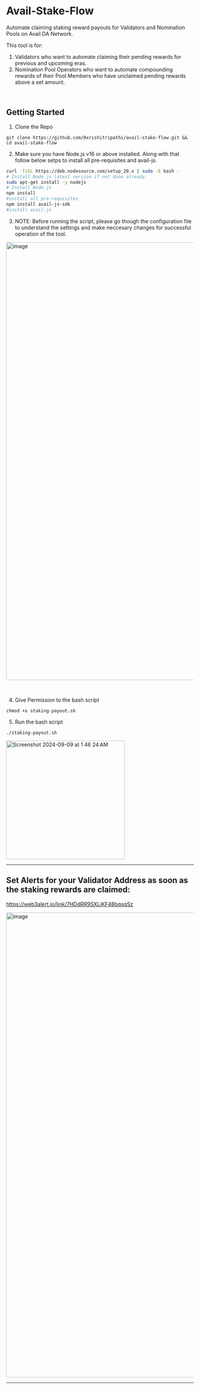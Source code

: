 # Avail-Stake-Flow 
Automate claiming staking reward payouts for Validators and Nomination Pools on Avail DA Network.

This tool is for:
1. Validators who want to automate claiming their pending rewards for previous and upcoming eras.
2. Nomination Pool Operators who want to automate compounding rewards of their Pool Members who have unclaimed pending rewards above a set amount. 

&nbsp;
&nbsp;
&nbsp;
&nbsp;
## Getting Started

1. Clone the Repo
```
git clone https://github.com/0xrishitripathi/avail-stake-flow.git && cd avail-stake-flow
```

2. Make sure you have Node.js v16 or above installed. Along with that follow below setps to install all pre-requisites and avail-js.
```bash
curl -fsSL https://deb.nodesource.com/setup_20.x | sudo -E bash -
# Install Node.js latest version if not done already.
sudo apt-get install -y nodejs
# Install Node.js
npm install
#install all pre-requisites
npm install avail-js-sdk
#install avail-js
```
3. NOTE: Before running the script, please go though the configuration file to understand the settings and make neccesary changes for successful operation of the tool.

<img width="1177" alt="image" src="https://github.com/user-attachments/assets/b519f5c7-f72b-488f-8cb0-3a4f8234a07b">

&nbsp;

4. Give Permission to the bash script
```
chmod +x staking-payout.sh
```

5. Run the bash script
```
./staking-payout.sh
```
<img width="319" alt="Screenshot 2024-09-09 at 1 46 24 AM" src="https://github.com/user-attachments/assets/68d2fe98-e634-4db9-9fd8-2d15bae6d2a5">



--------------------------------------------------------------------------------------------------------------------------------------

## Set Alerts for your Validator Address as soon as the staking rewards are claimed:

https://web3alert.io/link/7HDdRR9SXLiKF48bqsqSz

<img width="1250" alt="image" src="https://github.com/user-attachments/assets/499db008-e394-495b-8aad-de54e0a8a8fa">




--------------------------------------------------------------------------------------------------------------------------------------
